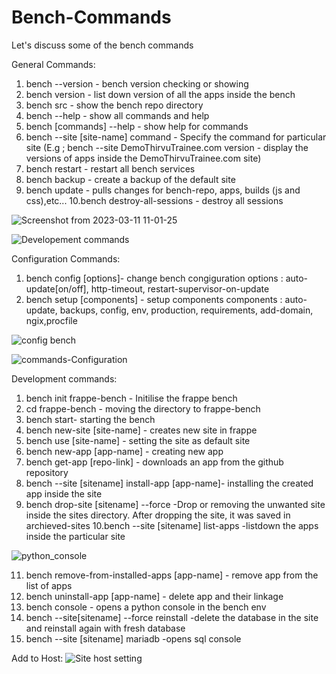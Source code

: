 # Bench-Commands

Let's discuss some of the bench commands

General Commands:

1. bench --version - bench version checking or showing  
2. bench version - list down version of all the apps inside the bench
3. bench src - show the bench repo directory
4. bench --help - show all commands and help
5. bench [commands] --help - show help for commands
6. bench --site [site-name] command - Specify the command for particular site
   (E.g ; bench --site DemoThirvuTrainee.com version - display the versions of apps inside the DemoThirvuTrainee.com site)
7. bench restart - restart all bench services
8. bench backup - create a backup of the default site
9. bench  update - pulls changes for bench-repo, apps, builds (js and css),etc...
10.bench destroy-all-sessions - destroy all sessions

![Screenshot from 2023-03-11 11-01-25](https://user-images.githubusercontent.com/124557026/224466918-3ec969b0-8d1f-46aa-a025-42d70a394467.png)

![Developement commands](https://user-images.githubusercontent.com/124557026/224465967-0a661dd3-6867-4682-a649-43918573c5de.png)


Configuration Commands:

1. bench config [options]- change bench congiguration
      options : auto-update[on/off], http-timeout, restart-supervisor-on-update
2. bench setup [components] - setup components
        components : auto-update, backups, config, env, production, requirements, add-domain, ngix,procfile
        
![config bench](https://user-images.githubusercontent.com/124557026/224466124-04c66821-3cf3-48f3-b905-31d319d852a6.png)

![commands-Configuration](https://user-images.githubusercontent.com/124557026/224465965-92fd21e3-31b6-4de1-9bea-78d87598d4a5.png)


Development commands:

1. bench init frappe-bench - Initilise the frappe bench
2. cd frappe-bench - moving the directory to frappe-bench
3. bench start- starting the bench
4. bench new-site [site-name] - creates new site in frappe
5. bench use [site-name] - setting the site as default site
6. bench new-app [app-name] - creating new app
7. bench get-app [repo-link] - downloads an app from the github repository
8. bench --site [sitename] install-app [app-name]- installing the created app inside the site
9. bench drop-site [sitename] --force -Drop or removing the unwanted site inside the sites directory. After dropping the site, it was saved in archieved-sites
10.bench --site [sitename] list-apps -listdown the apps inside the particular site

![python_console](https://user-images.githubusercontent.com/124557026/224465970-41c6a71a-1246-4f5c-b59d-cf401d413cc3.png)

11. bench remove-from-installed-apps [app-name] - remove app from the list of apps
12. bench uninstall-app [app-name] - delete app and their linkage
13. bench console - opens a python console in the bench env
14. bench --site[sitename] --force reinstall -delete the database in the site and reinstall again with fresh database
15. bench --site [sitename] mariadb -opens sql console


Add to Host:
![Site host setting](https://user-images.githubusercontent.com/124557026/224466131-b644e278-1638-4cd3-a832-2030a5dcb89f.png)



